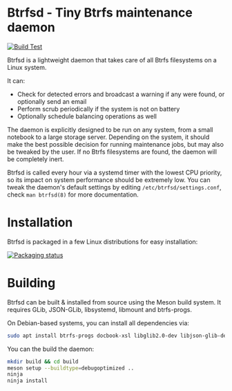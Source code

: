 # Btrfsd - Tiny Btrfs maintenance daemon
[![Build Test](https://github.com/ximion/btrfsd/actions/workflows/build-test.yml/badge.svg)](https://github.com/ximion/btrfsd/actions/workflows/build-test.yml)

Btrfsd is a lightweight daemon that takes care of all Btrfs filesystems on a Linux system.

It can:
* Check for detected errors and broadcast a warning if any were found,
  or optionally send an email
* Perform scrub periodically if the system is not on battery
* Optionally schedule balancing operations as well

The daemon is explicitly designed to be run on any system, from a small notebook to a large
storage server. Depending on the system, it should make the best possible decision for
running maintenance jobs, but may also be tweaked by the user.
If no Btrfs filesystems are found, the daemon will be completely inert.

Btrfsd is called every hour via a systemd timer with the lowest CPU priority, so its impact
on system performance should be extremely low.
You can tweak the daemon's default settings by editing `/etc/btrfsd/settings.conf`,
check `man btrfsd(8)` for more documentation.


# Installation

Btrfsd is packaged in a few Linux distributions for easy installation:

[![Packaging status](https://repology.org/badge/vertical-allrepos/btrfsd.svg)](https://repology.org/project/btrfsd/versions)


# Building

Btrfsd can be built & installed from source using the Meson build system.
It requires GLib, JSON-GLib, libsystemd, libmount and btrfs-progs.

On Debian-based systems, you can install all dependencies via:
```bash
sudo apt install btrfs-progs docbook-xsl libglib2.0-dev libjson-glib-dev libsystemd-dev meson xsltproc
```

You can the build the daemon:
```bash
mkdir build && cd build
meson setup --buildtype=debugoptimized ..
ninja
ninja install
```
